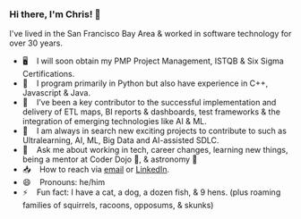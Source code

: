 ### Hi there, I'm Chris! 👋

<!--
**cjrumble/cjrumble** is a ✨ _special_ ✨ repository because its `README.md` (this file) appears on your GitHub profile. -->

I've lived in the San Francisco Bay Area & worked in software technology for over 30 years.

- 🖥  &nbsp;&nbsp; I will soon obtain my PMP Project Management, ISTQB & Six Sigma Certifications.
- 🌱  &nbsp;&nbsp; I program primarily in Python but also have experience in C++, Javascript & Java.
- 👯  &nbsp;&nbsp; I’ve been a key contributor to the successful implementation and delivery of ETL maps, BI reports & dashboards, test frameworks & the integration of emerging technologies like AI & ML.
- 🤔  &nbsp;&nbsp; I am always in search new exciting projects to contribute to such as Ultralearning, AI, ML, Big Data and AI-assisted SDLC.
- 💬  &nbsp;&nbsp; Ask me about working in tech, career changes, learning new things, being a mentor at Coder Dojo 🥷, & astronomy 🔭
- 📥  &nbsp;&nbsp; How to reach via <a href="mailto:chris.j.rumble@gmail.com">email</a> or <a href="https://www.linkedin.com/in/cjrumble">LinkedIn</a>.
- 😄  &nbsp;&nbsp; Pronouns: he/him
- ⚡ &nbsp;&nbsp; Fun fact: I have a cat, a dog, a dozen fish, & 9 hens. (plus roaming families of squirrels, racoons, opposums, & skunks)
